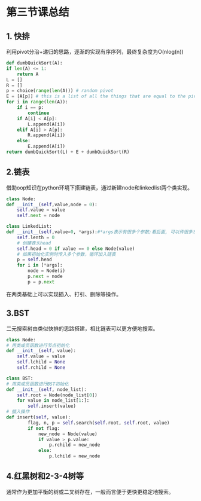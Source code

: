 # 第三节课总结

## 1. 快排

利用pivot分治+递归的思路，逐渐的实现有序序列，最终复杂度为O(nlog(n))

```python
def dumbQuickSort(A):
if len(A) <= 1:
    return A
L = []
R = []
p = choice(range(len(A))) # random pivot
E = [A[p]] # this is a list of all the things that are equal to the pivot.
for i in range(len(A)):
    if i == p:
        continue
    if A[i] < A[p]:
        L.append(A[i])
    elif A[i] > A[p]:
        R.append(A[i])
    else:
        E.append(A[i])
return dumbQuickSort(L) + E + dumbQuickSort(R)
```

## 2.链表

借助oop知识在python环境下搭建链表，通过新建node和linkedlist两个类实现。

```python
class Node:
def __init__(self,value,node = 0):
    self.value = value
    self.next = node
```

```python
class LinkedList:
def __init__(self,value=0, *args):#*args表示有很多个参数;看后面, 可以传很多东西, 是十分灵活的
    self.lenth = 0
    # 创建表头head
    self.head = 0 if value == 0 else Node(value)
    # 如果初始化实例时传入多个参数，循环加入链表
    p = self.head
    for i in [*args]:
        node = Node(i)
        p.next = node
        p = p.next
```

在两类基础上可以实现插入、打引、删除等操作。

## 3.BST

二元搜索树由类似快排的思路搭建，相比链表可以更方便地搜索。


```python
class Node:
# 用类成员函数进行节点初始化
def __init__(self, value):
    self.value = value
    self.lchild = None
    self.rchild = None

class BST:
# 用类成员函数进行BST初始化
def __init__(self, node_list):
    self.root = Node(node_list[0])
    for value in node_list[1:]:
        self.insert(value)
# 插入操作
def insert(self, value):
        flag, n, p = self.search(self.root, self.root, value)
        if not flag:
            new_node = Node(value)
            if value > p.value:
                p.rchild = new_node
            else:
                p.lchild = new_node
```

## 4.红黑树和2-3-4树等

通常作为更加平衡的树或二叉树存在，一般而言便于更快更稳定地搜索。

